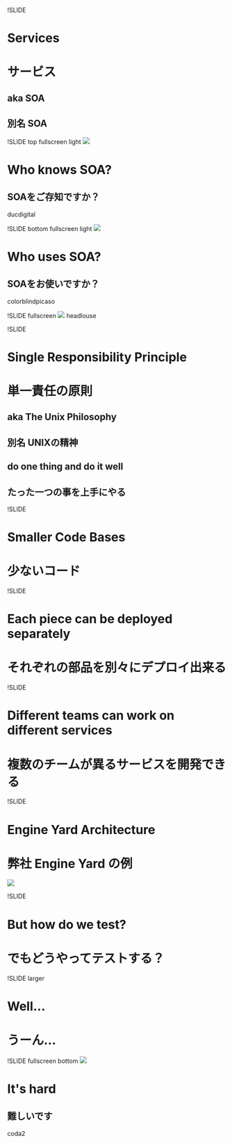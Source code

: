 !SLIDE
# Services
# サービス
## aka SOA
## 別名 SOA

!SLIDE top fullscreen light
![](hands1.jpg)
# Who knows SOA?
## SOAをご存知ですか？
<span class="caption flickr">ducdigital</span>

!SLIDE bottom fullscreen light
![](hands2.jpg)
# Who uses SOA?
## SOAをお使いですか？
<span class="caption flickr">colorblindpicaso</span>


!SLIDE fullscreen
![](awesome.jpg)
<span class="flickr caption">headlouse</span>

!SLIDE
# Single Responsibility Principle
# 単一責任の原則
## aka The Unix Philosophy
## 別名 UNIXの精神
## do one thing and do it well
## たった一つの事を上手にやる

!SLIDE
# Smaller Code Bases
# 少ないコード

!SLIDE
# Each piece can be deployed separately
# それぞれの部品を別々にデプロイ出来る

!SLIDE
# Different teams can work on different services
# 複数のチームが異るサービスを開発できる

!SLIDE
# Engine Yard Architecture
# 弊社 Engine Yard の例
![](ey_arch.png)

!SLIDE
# But how do we test?
# でもどうやってテストする？

!SLIDE larger
# Well...
# うーん…

!SLIDE fullscreen bottom
![](fail.jpg)
# It's hard
## 難しいです
<span class="flickr caption">coda2</span>

